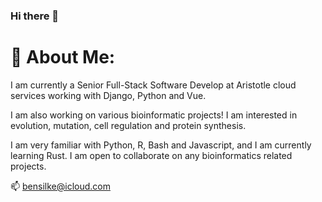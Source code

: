 ### Hi there 👋

<!--
**ben-silke/ben-silke** is a ✨ _special_ ✨ repository because its `README.md` (this file) appears on your GitHub profile.

Here are some ideas to get you started:

- 🔭 I’m currently working on ...
- 🌱 I’m currently learning ...
- 👯 I’m looking to collaborate on ...
- 🤔 I’m looking for help with ...
- 💬 Ask me about ...
- 📫 How to reach me: ...
- 😄 Pronouns: ...
- ⚡ Fun fact: ...
-->


# 🔭 About Me:
I am currently a Senior Full-Stack Software Develop at Aristotle cloud services working with Django, Python and Vue.

I am also working on various bioinformatic projects! I am interested in evolution, mutation, cell regulation and protein synthesis.

I am very familiar with Python, R, Bash and Javascript, and I am currently learning Rust.
I am open to collaborate on any bioinformatics related projects.

📫 bensilke@icloud.com